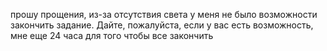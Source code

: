 прошу прощения, из-за отсутствия света у меня не было возможности закончить задание. Дайте, пожалуйста, если у вас есть возможность, мне еще 24 часа для того чтобы все закончить